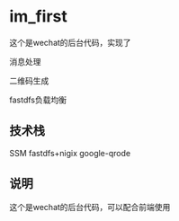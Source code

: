 # im_first
这个是wechat的后台代码，实现了

消息处理

二维码生成

fastdfs负载均衡

## 技术栈
SSM
fastdfs+nigix
google-qrode

## 说明
这个是wechat的后台代码，可以配合前端使用
